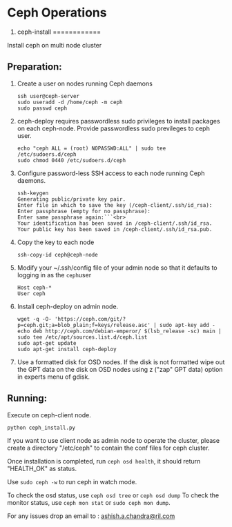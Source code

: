 Ceph Operations
=================


1) ceph-install
============

Install ceph on multi node cluster


Preparation:
-----------
1. Create a user on nodes running Ceph daemons

    ```
    ssh user@ceph-server
    sudo useradd -d /home/ceph -m ceph
    sudo passwd ceph
    ```

2. ceph-deploy  requires passwordless sudo privileges to install packages on each ceph-node. Provide passwordless sudo previleges to ceph user.

    ```
    echo "ceph ALL = (root) NOPASSWD:ALL" | sudo tee /etc/sudoers.d/ceph
    sudo chmod 0440 /etc/sudoers.d/ceph
    ```

3. Configure password-less SSH access to each node running Ceph daemons.

    ```
    ssh-keygen
    Generating public/private key pair.
    Enter file in which to save the key (/ceph-client/.ssh/id_rsa):
    Enter passphrase (empty for no passphrase):
    Enter same passphrase again:```<br>
    Your identification has been saved in /ceph-client/.ssh/id_rsa.
    Your public key has been saved in /ceph-client/.ssh/id_rsa.pub.
    ```

4. Copy the key to each node

    ```
    ssh-copy-id ceph@ceph-node
    ```
    
5. Modify your ~/.ssh/config file of your admin node so that it defaults to logging in as the ```ceph```user 

    ```
    Host ceph-*
    User ceph
    ```
    
6. Install ceph-deploy on admin node.

    ```
    wget -q -O- 'https://ceph.com/git/?p=ceph.git;a=blob_plain;f=keys/release.asc' | sudo apt-key add -
    echo deb http://ceph.com/debian-emperor/ $(lsb_release -sc) main | sudo tee /etc/apt/sources.list.d/ceph.list
    sudo apt-get update
    sudo apt-get install ceph-deploy
    ```
    
7. Use a formatted disk for OSD nodes.
   If the disk is not formatted wipe out the GPT data on the disk on OSD nodes using z ("zap" GPT data) option in     experts menu of gdisk.

Running:
--------
Execute on ceph-client node. 
    
    
    python ceph_install.py
    

If you want to use client node as admin node to operate the cluster, please create a directory "/etc/ceph" to contain the conf files for ceph cluster.


Once installation is completed, run ```ceph osd health```, it should return "HEALTH_OK" as status.

Use ```sudo ceph -w``` to run ceph in watch mode.

To check the osd status, use ```ceph osd tree``` or ```ceph osd dump```
To check the monitor status, use ```ceph mon stat``` or ```sudo ceph mon dump```.

For any issues drop an email to :
ashish.a.chandra@ril.com

